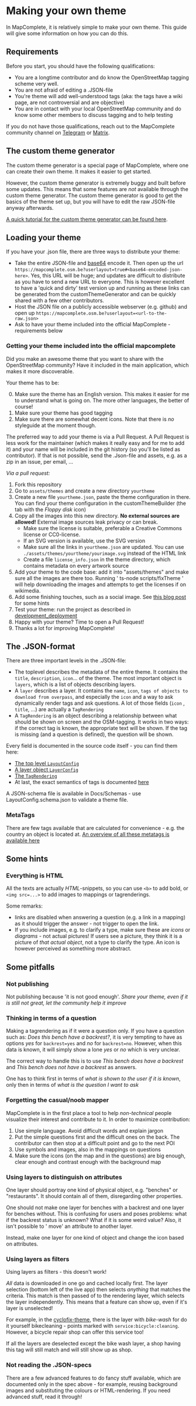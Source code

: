 Making your own theme
=====================

In MapComplete, it is relatively simple to make your own theme. This guide will give some information on how you can do
this.

Requirements
------------

Before you start, you should have the following qualifications:

- You are a longtime contributor and do know the OpenStreetMap tagging scheme very well.
- You are not afraid of editing a .JSON-file
- You're theme will add well-understood tags (aka: the tags have a wiki page, are not controversial and are objective)
- You are in contact with your local OpenStreetMap community and do know some other members to discuss tagging and to
  help testing

If you do not have those qualifications, reach out to the MapComplete community channel
on [Telegram](https://t.me/MapComplete)
or [Matrix](https://app.element.io/#/room/#MapComplete:matrix.org).

The custom theme generator
--------------------------

The custom theme generator is a special page of MapComplete, where one can create their own theme. It makes it easier to
get started.

However, the custom theme generator is extremely buggy and built before some updates. This means that some features
are _not_ available through the custom theme generator. The custom theme generator is good to get the basics of the
theme set up, but you will have to edit the raw JSON-file anyway afterwards.

[A quick tutorial for the custom theme generator can be found here](https://www.youtube.com/watch?v=nVbFrNVPxPw).

Loading your theme
------------------

If you have your .json file, there are three ways to distribute your theme:

- Take the entire JSON-file and [base64](https://www.base64encode.org/) encode it. Then open up the
  url `https://mapcomplete.osm.be?userlayout=true#<base64-encoded-json-here>`. Yes, this URL will be huge; and updates
  are difficult to distribute as you have to send a new URL to everyone. This is however excellent to have a 'quick and
  dirty' test version up and running as these links can be generated from the customThemeGenerator and can be quickly
  shared with a few other contributors.
- Host the JSON file on a publicly accessible webserver (e.g. github) and open
  up `https://mapcomplete.osm.be?userlayout=<url-to-the-raw.json>`
- Ask to have your theme included into the official MapComplete - requirements below

### Getting your theme included into the official mapcomplete

Did you make an awesome theme that you want to share with the OpenStreetMap community? Have it included in the main
application, which makes it more discoverable.

Your theme has to be:

0) Make sure the theme has an English version. This makes it easier for me to understand what is going on. The more
   other languages, the better of course!
1) Make sure your theme has good tagging
3) Make sure there are somewhat decent icons. Note that there is _no_ styleguide at the moment though.

The preferred way to add your theme is via a Pull Request. A Pull Request is less work for the maintainer (which makes
it really easy and for me to add it) and your name will be included in the git history (so you'll be listed as
contributor). If that is not possible, send the .Json-file and assets, e.g. as a zip in an issue, per email, ...

*Via a pull request:*

1) Fork this repository
2) Go to `assets/themes` and create a new directory `yourtheme`
3) Create a new file `yourtheme.json`, paste the theme configuration in there. You can find your theme configuration in
   the customThemeBuilder (the tab with the *Floppy disk* icon)
4) Copy all the images into this new directory. **No external sources are allowed!** External image sources leak privacy
   or can break.
    - Make sure the license is suitable, preferable a Creative Commons license or CC0-license.
    - If an SVG version is available, use the SVG version
    - Make sure all the links in `yourtheme.json` are updated. You can use `./assets/themes/yourtheme/yourimage.svg`
      instead of the HTML link
    - Create a file `license_info.json` in the theme directory, which contains metadata on every artwork source
5) Add your theme to the code base: add it into "assets/themes" and make sure all the images are there too. Running '
   ts-node scripts/fixTheme <path to your theme>' will help downloading the images and attempts to get the licenses if
   on wikimedia.
6) Add some finishing touches, such as a social image.
   See [this blog post](https://www.h3xed.com/web-and-internet/how-to-use-og-image-meta-tag-facebook-reddit) for some
   hints
7) Test your theme: run the project as described in [development_deployment](Development_deployment.md)
8) Happy with your theme? Time to open a Pull Request!
9) Thanks a lot for improving MapComplete!

The .JSON-format
----------------

There are three important levels in the .JSON-file:

- The toplevel describes the metadata of the entire theme. It contains the `title`, `description`, `icon`... of the
  theme. The most important object is `layers`, which is a list of objects describing layers.
- A `layer` describes a layer. It contains the `name`, `icon`, `tags of objects to download from overpass`, and
  especially the `icon` and a way to ask dynamically render tags and ask questions. A lot of those fields (`icon`
  , `title`, ...) are actually a `TagRendering`
- A `TagRendering` is an object describing a relationship between what should be shown on screen and the OSM-tagging. It
  works in two ways: if the correct tag is known, the appropriate text will be shown. If the tag is missing (and a
  question is defined), the question will be shown.

Every field is documented in the source code itself - you can find them here:

- [The top level `LayoutConfig`](https://github.com/pietervdvn/MapComplete/blob/master/Models/ThemeConfig/Json/LayoutConfigJson.ts)
- [A layer object `LayerConfig`](https://github.com/pietervdvn/MapComplete/blob/master/Models/ThemeConfig/Json/LayerConfigJson.ts)
- [The `TagRendering`](https://github.com/pietervdvn/MapComplete/blob/master/Models/ThemeConfig/Json/TagRenderingConfigJson.ts)
- At last, the exact semantics of tags is documented [here](Tags_format.md)

A JSON-schema file is available in Docs/Schemas - use LayoutConfig.schema.json to validate a theme file.

### MetaTags

There are few tags available that are calculated for convenience - e.g. the country an object is located
at. [An overview of all these metatags is available here](Docs/CalculatedTags.md)

Some hints
------------

### Everything is HTML

All the texts are actually *HTML*-snippets, so you can use `<b>` to add bold, or `<img src=...>` to add images to
mappings or tagrenderings.

Some remarks:

- links are disabled when answering a question (e.g. a link in a mapping) as it should trigger the answer - not trigger
  to open the link.
- If you include images, e.g. to clarify a type, make sure these are _icons_ or _diagrams_ - not actual pictures! If
  users see a picture, they think it is a picture of _that actual object_, not a type to clarify the type. An icon is
  however perceived as something more abstract.

Some pitfalls
---------------

### Not publishing

Not publishing because 'it is not good enough'. _Share your theme, even if it is still not great, let the community help
it improve_

### Thinking in terms of a question

Making a tagrendering as if it were a question only. If you have a question such as: _Does this bench have a backrest?_,
it is very tempting to have as options _yes_ for `backrest=yes` and _no_ for `backrest=no`. However, when this data is
known, it will simply show a lone _yes_ or _no_ which is very unclear.

The correct way to handle this is to use _This bench does have a backrest_ and _This bench does not have a backrest_ as
answers.

One has to think first in terms of _what is shown to the user if it is known_, only then in terms of _what is the
question I want to ask_

### Forgetting the casual/noob mapper

MapComplete is in the first place a tool to help *non-technical* people visualize their interest and contribute to it.
In order to maximize contribution:

1. Use simple language. Avoid difficult words and explain jargon
2. Put the simple questions first and the difficult ones on the back. The contributor can then stop at a difficult point
   and go to the next POI
3. Use symbols and images, also in the mappings on questions
4. Make sure the icons (on the map and in the questions) are big enough, clear enough and contrast enough with the
   background map

### Using layers to distinguish on attributes

One layer should portray one kind of physical object, e.g. "benches" or "restaurants". It should contain all of them,
disregarding other properties.

One should not make one layer for benches with a backrest and one layer for benches without. This is confusing for users
and poses problems: what if the backrest status is unknown? What if it is some weird value? Also, it isn't possible to '
move' an attribute to another layer.

Instead, make one layer for one kind of object and change the icon based on attributes.

### Using layers as filters

Using layers as filters - this doesn't work!

_All_ data is downloaded in one go and cached locally first. The layer selection (bottom left of the live app) then
selects _anything_ that matches the criteria. This match is then passed of to the rendering layer, which selects the
layer independently. This means that a feature can show up, even if it's layer is unselected!

For example, in the [cyclofix-theme](https://mapcomplete.osm.org/cyclofix), there is the layer with _bike-wash_ for do
it yourself bikecleaning - points marked with `service:bicycle:cleaning`. However, a bicycle repair shop can offer this
service too!

If all the layers are deselected except the bike wash layer, a shop having this tag will still match and will still show
up as shop.

### Not reading the .JSON-specs

There are a few advanced features to do fancy stuff available, which are documented only in the spec above - for
example, reusing background images and substituting the colours or HTML-rendering. If you need advanced stuff, read it
through!
